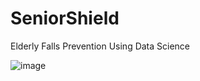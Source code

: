 # SeniorShield
Elderly Falls Prevention Using Data Science

![image](https://github.com/alousada/SeniorShield/assets/63957188/65237fe3-fff6-43c5-b05a-c1c50c851a59)

